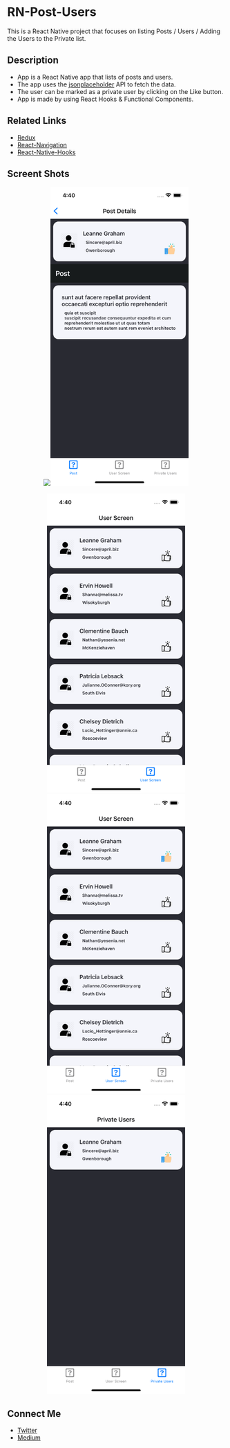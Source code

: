 # RN-Post-Users
This is a React Native project that focuses on listing Posts / Users / Adding the Users to the Private list.

## Description
* App is a React Native app that lists of posts and users.
* The app uses the [jsonplaceholder](https://jsonplaceholder.typicode.com/) API to fetch the data.
* The user can be marked as a private user by clicking on the Like button.
* App is made by using React Hooks & Functional Components.

## Related Links
* [Redux](https://redux.js.org/introduction/getting-started)
* [React-Navigation](https://reactnavigation.org/)
* [React-Native-Hooks](https://react-hooks.org/)

## Screent Shots
<p align="center" width="100%"><img src="./screenshots/PostScreenWithoutPrivateUser.png.png" width =320><img src="./screenshots/PostDetails.png" width =320></p>
<p align="center" width="100%"><img src="./screenshots/UserList.png" width =320><img src="./screenshots/UserListWithPrivateUser.png" width =320><img src="./screenshots/PrivateUser.png" width =320></p>

## Connect Me
* [Twitter](https://twitter.com/Abhas_Vohra)
* [Medium](https://medium.com/@developer.abhas)
